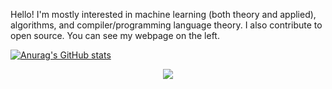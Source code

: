 Hello! I'm mostly interested in machine learning (both theory and applied), algorithms, and compiler/programming language theory. I also contribute to open source. You can see my webpage on the left.

[![Anurag's GitHub stats](https://github-readme-stats.vercel.app/api?username=codetalker7&show_icons=true&theme=dracula)](https://github.com/anuraghazra/github-readme-stats)

<p align="center">
  <a href="https://skillicons.dev">
    <img src="https://skillicons.dev/icons?i=git,githubactions,c,cpp,gtk,latex,linux,neovim,py,pytorch," />
  </a>
</p>

<!--
**codetalker7/codetalker7** is a ✨ _special_ ✨ repository because its `README.md` (this file) appears on your GitHub profile.

Here are some ideas to get you started:

- 🔭 I’m currently working on ...
- 🌱 I’m currently learning ...
- 👯 I’m looking to collaborate on ...
- 🤔 I’m looking for help with ...
- 💬 Ask me about ...
- 📫 How to reach me: ...
- 😄 Pronouns: ...
- ⚡ Fun fact: ...
-->
